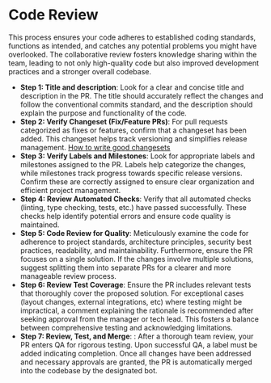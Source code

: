 # Code Review

This process ensures your code adheres to established coding standards, functions as intended, and catches any potential problems you might have overlooked. The collaborative review fosters knowledge sharing within the team, leading to not only high-quality code but also improved development practices and a stronger overall codebase.

* **Step 1: Title and description**: Look for a clear and concise title and description in the PR. The title should accurately reflect the changes and follow the conventional commits standard, and the description should explain the purpose and functionality of the code.
* **Step 2: Verify Changeset (Fix/Feature PRs)**: For pull requests categorized as fixes or features, confirm that a changeset has been added. This changeset helps track versioning and simplifies release management. [How to write good changesets](../modes-of-contribution/participate-in-rocket.chat-development/development-workflow#id-4.-adding-changeset-to-your-pull-request)
* **Step 3: Verify Labels and Milestones**: Look for appropriate labels and milestones assigned to the PR. Labels help categorize the changes, while milestones track progress towards specific release versions. Confirm these are correctly assigned to ensure clear organization and efficient project management.
* **Step 4: Review Automated Checks**: Verify that all automated checks (linting, type checking, tests, etc.) have passed successfully. These checks help identify potential errors and ensure code quality is maintained.
* **Step 5: Code Review for Quality**:  Meticulously examine the code for adherence to project standards, architecture principles, security best practices, readability, and maintainability. Furthermore, ensure the PR focuses on a single solution. If the changes involve multiple solutions, suggest splitting them into separate PRs for a clearer and more manageable review process.
* **Step 6: Review Test Coverage**: Ensure the PR includes relevant tests that thoroughly cover the proposed solution. For exceptional cases (layout changes, external integrations, etc) where testing might be impractical, a comment explaining the rationale is recommended after seeking approval from the manager or tech lead. This fosters a balance between comprehensive testing and acknowledging limitations.
* **Step 7: Review, Test, and Merge**: : After a thorough team review, your PR enters QA for rigorous testing. Upon successful QA, a label must be added indicating completion. Once all changes have been addressed and necessary approvals are granted, the PR is automatically merged into the codebase by the designated bot.
